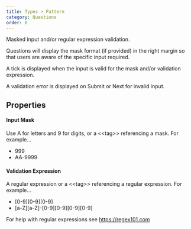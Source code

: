 ```yaml
---
title: Types > Pattern
category: Questions
order: 8
---
```


Masked input and/or regular expression validation.

Questions will display the mask format (if provided) in the right margin so that users are aware of the specific input required.

A tick is displayed when the input is valid for the mask and/or validation expression.

A validation error is displayed on Submit or Next for invalid input.

## Properties

#### Input Mask
Use A for letters and 9 for digits, or a &lt;&lt;tag&gt;&gt; referencing a mask. For example...

* 999
* AA-9999

#### Validation Expression
A regular expression or a &lt;&lt;tag&gt;&gt; referencing a regular expression. For example...

* [0-9][0-9][0-9]
* [a-Z][a-Z]-[0-9][0-9][0-9][0-9]

For help with regular expressions see <https://regex101.com>
